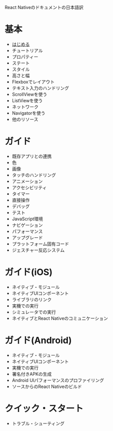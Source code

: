React Nativeのドキュメントの日本語訳

# 基本
- [はじめる](docs/the_basics/getting-started.md)
- チュートリアル
- プロパティー
- ステート
- スタイル
- 高さと幅
- Flexboxでレイアウト
- テキスト入力のハンドリング
- ScrollViewを使う
- ListViewを使う
- ネットワーク
- Navigatorを使う
- 他のリソース

# ガイド
- 既存アプリとの連携
- 色
- 画像
- タッチのハンドリング
- アニメーション
- アクセシビリティ
- タイマー
- 直接操作
- デバッグ
- テスト
- JavaScript環境
- ナビゲーション
- パフォーマンス
- アップグレード
- プラットフォーム固有コード
- ジェスチャー反応システム

# ガイド(iOS)
- ネイティブ・モジュール
- ネイティブUIコンポーネント
- ライブラリのリンク
- 実機での実行
- シミュレータでの実行
- ネイティブとReact Nativeのコミュニケーション

# ガイド(Android)
- ネイティブ・モジュール
- ネイティブUIコンポーネント
- 実機での実行
- 署名付きAPKの生成
- Android UIパフォーマンスのプロファイリング
- ソースからのReact Nativeのビルド

# クイック・スタート
- トラブル・シューティング
